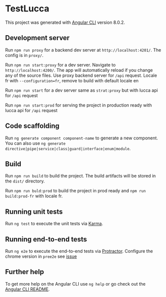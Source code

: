 # TestLucca

This project was generated with [Angular CLI](https://github.com/angular/angular-cli) version 8.0.2.

## Development server

Run `npm run proxy` for a backend dev server at `http://localhost:4201/`. The config is in `proxy/`.

Run `npm run start:proxy` for a dev server. Navigate to `http://localhost:4200/`. The app will automatically reload if you change any of the source files. Use proxy backend server for `/api` request. Locale fr with `--configuration=fr`, remove to build with default locale en

Run `npm run start` for a dev server same as `strat:proxy` but with lucca api for `/api` request

Run `npm run start:prod` for serving the project in production ready with lucca api for `/api` request

## Code scaffolding

Run `ng generate component component-name` to generate a new component. You can also use `ng generate directive|pipe|service|class|guard|interface|enum|module`.

## Build

Run `npm run build` to build the project. The build artifacts will be stored in the `dist/` directory.

Run `npm run buld:prod` to build the project in prod ready and `npm run build:prod-fr` with locale fr.

## Running unit tests

Run `ng test` to execute the unit tests via [Karma](https://karma-runner.github.io).

## Running end-to-end tests

Run `ng e2e` to execute the end-to-end tests via [Protractor](http://www.protractortest.org/).
Configure the chrome version in `pree2e` see [issue](https://github.com/angular/angular-cli/issues/4640)

## Further help

To get more help on the Angular CLI use `ng help` or go check out the [Angular CLI README](https://github.com/angular/angular-cli/blob/master/README.md).
